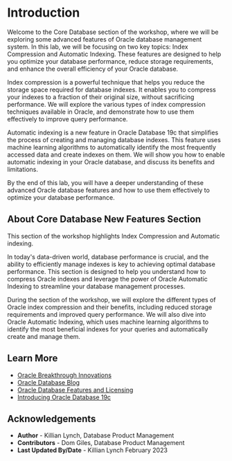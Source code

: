 # Introduction

Welcome to the Core Database section of the workshop, where we will be exploring some advanced features of Oracle database management system. In this lab, we will be focusing on two key topics: Index Compression and Automatic Indexing. These features are designed to help you optimize your database performance, reduce storage requirements, and enhance the overall efficiency of your Oracle database.

Index compression is a powerful technique that helps you reduce the storage space required for database indexes. It enables you to compress your indexes to a fraction of their original size, without sacrificing performance. We will explore the various types of index compression techniques available in Oracle, and demonstrate how to use them effectively to improve query performance.

Automatic indexing is a new feature in Oracle Database 19c that simplifies the process of creating and managing database indexes. This feature uses machine learning algorithms to automatically identify the most frequently accessed data and create indexes on them. We will show you how to enable automatic indexing in your Oracle database, and discuss its benefits and limitations.

By the end of this lab, you will have a deeper understanding of these advanced Oracle database features and how to use them effectively to optimize your database performance.


## About Core Database New Features Section

This section of the workshop highlights Index Compression and Automatic indexing.

In today's data-driven world, database performance is crucial, and the ability to efficiently manage indexes is key to achieving optimal database performance. This section is designed to help you understand how to compress Oracle indexes and leverage the power of Oracle Automatic Indexing to streamline your database management processes.

During the section of the workshop, we will explore the different types of Oracle index compression and their benefits, including reduced storage requirements and improved query performance. We will also dive into Oracle Automatic Indexing, which uses machine learning algorithms to identify the most beneficial indexes for your queries and automatically create and manage them.


## Learn More

* [Oracle Breakthrough Innovations](youtube:recR8UR13o8)
* [Oracle Database Blog](http://blogs.oracle.com/database)
* [Oracle Database Features and Licensing](https://apex.oracle.com/database-features/)
* [Introducing Oracle Database 19c](https://www.oracle.com/a/tech/docs/database19c-wp.pdf)

## Acknowledgements
* **Author** - Killian Lynch, Database Product Management
* **Contributors** - Dom Giles, Database Product Management 
* **Last Updated By/Date** - Killian Lynch February 2023
